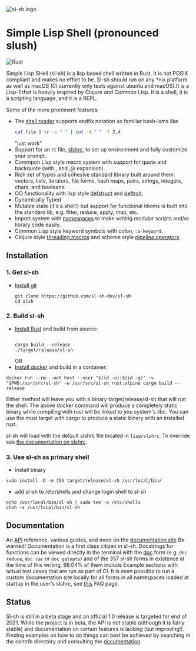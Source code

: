 <img src="https://sl-sh-dev.github.io/sl-sh/images/sl-sh-ascii-logo.png" alt="sl-sh logo" style="max-width:100%;">

# Simple Lisp Shell (pronounced slush)

![Rust](https://github.com/sl-sh-dev/sl-sh/workflows/Rust/badge.svg?branch=master)

Simple Lisp SHell (sl-sh) is a lisp based shell written in Rust. It is not POSIX
compliant and makes no effort to be. Sl-sh should run on any *nix platform as
well as macOS (CI currently only tests against ubuntu and macOS).It is a Lisp-1
that is heavily inspired by Clojure and Common Lisp. It is a shell, it is a
scripting language, and it is a REPL.

Some of the more prominent features:

* The [shell reader](https://sl-sh-dev.github.io/sl-sh/mydoc_shellreader.html) supports endfix notation so familiar bash-isms like
    ```bash
    cat file | tr -s " " | cut -d " " -f 2,4
    ```
    "just work"
* Support for an rc file, [slshrc](https://sl-sh-dev.github.io/sl-sh/mydoc_slshrc_config.html), to set up environment and fully customize your prompt.
* Commpon Lisp style macro system with support for quote and backquote (with , and ,@ expansion).
* Rich set of types and cohesive standard library built around them: vectors, lists, iterators, file forms, hash maps, pairs, strings, integers, chars, and booleans.
* OO functionality with lisp style [defstruct](https://sl-sh-dev.github.io/sl-sh/mydoc_api.html#struct::defstruct) and [deftrait](https://sl-sh-dev.github.io/sl-sh/mydoc_api.html#struct::deftrait).
* Dynamically Typed
* Mutable state (it's a shell!) but support for functional idioms is built into the standard lib, e.g. filter, reduce, apply, map, etc.
* Import system with [namespaces](https://sl-sh-dev.github.io/sl-sh/mydoc_namespaces.html) to make writing modular scripts and/or library code easily.
* Common Lisp style keyword symbols with colon, `:a-keyword`.
* Clojure style [threading macros](https://clojure.org/guides/threading_macros) and scheme style [pipeline operators](https://srfi.schemers.org/srfi-197/srfi-197.html).

## Installation 

### 1. Get sl-sh
- [Install git](https://git-scm.com/book/en/v2/Getting-Started-Installing-Git)
    ```
    git clone https://github.com/sl-sh-dev/sl-sh
    cd slsh
    ```

### 2. Build sl-sh
- [Install Rust](https://www.rust-lang.org/tools/install) and build from source:
    ```

    cargo build --release
    ./target/release/sl-sh
    ```
    OR
- [Install docker](https://docs.docker.com/get-docker/) and build in a container:
```
docker run --rm --net host --user "$(id -u):$(id -g)" -v "$PWD:/usr/src/sl-sh" -w /usr/src/sl-sh rust:alpine cargo build --release
```

Either method will leave you with a binary target/release/sl-sh that will run the shell. The above docker command will produce a completely static binary while compiling with rust will be linked to you system's libc. You can use the musl target with cargo to produce a static binary with an installed rust.

sl-sh will load with the default slshrc file located in `lisp/slshrc`. To override see [the documentation on slshrc](https://sl-sh-dev.github.io/sl-sh/mydoc_slshrc_config.html).


### 3. Use sl-sh as primary shell
- install binary
```
sudo install -D -m 755 target/release/sl-sh /usr/local/bin/
```
- add sl-sh to /etc/shells and change login shell to sl-sh
```
echo /usr/local/bin/sl-sh | sudo tee -a /etc/shells
chsh -s /usr/local/bin/sl-sh
```
## Documentation

An [API](https://sl-sh-dev.github.io/sl-sh/mydoc_api.html) reference, various guides, and more on the [documentation site](https://sl-sh-dev.github.io/sl-sh/)
Be warned! Documentation is a first class citizen in sl-sh. Docstrings for functions
can be viewed directly in the terminal with the [doc](AP://sl-sh-dev.github.io/sl-sh/mydoc_api.html#root::doc)
form (e.g. `doc reduce`, `doc car` or `doc getopts`) and of the 357 sl-sh forms in existence at the time of this writing, 98.04% of them
include Example sections with actual test cases that are run as part of CI. It
is even possible to run a custom documentation site locally for all forms in
all namespaces loaded at startup in the user's slshrc, see [this](https://sl-sh-dev.github.io/sl-sh/mydoc_documentation.html) FAQ page.

## Status

Sl-sh is still in a beta stage and an official 1.0 release is targeted for end of 2021.
While the project is in beta, the API is not stable (although it is fairly stable)
and documentation on certain features is lacking (but improving!). Finding
examples on how to do things can best be achieved by searching in the contrib
directory and consulting the [documentation](https://sl-sh-dev.github.io/sl-sh/).

